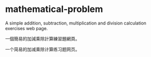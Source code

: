 # mathematical-problem
A simple addition, subtraction, multiplication and division calculation exercises web page.

一個簡易的加減乘除計算練習題網頁。

一个简易的加减乘除计算练习题网页。